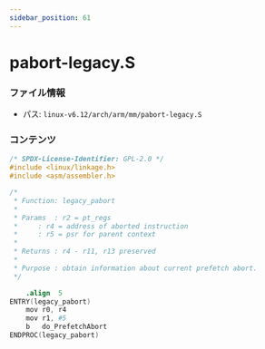 ```yaml
---
sidebar_position: 61
---
```

# pabort-legacy.S

### ファイル情報

- パス: `linux-v6.12/arch/arm/mm/pabort-legacy.S`

### コンテンツ

```S
/* SPDX-License-Identifier: GPL-2.0 */
#include <linux/linkage.h>
#include <asm/assembler.h>

/*
 * Function: legacy_pabort
 *
 * Params  : r2 = pt_regs
 *	   : r4 = address of aborted instruction
 *	   : r5 = psr for parent context
 *
 * Returns : r4 - r11, r13 preserved
 *
 * Purpose : obtain information about current prefetch abort.
 */

	.align	5
ENTRY(legacy_pabort)
	mov	r0, r4
	mov	r1, #5
	b	do_PrefetchAbort
ENDPROC(legacy_pabort)

```
